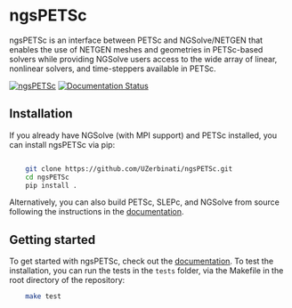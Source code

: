 # ngsPETSc

ngsPETSc is an interface between PETSc and NGSolve/NETGEN that enables the use of NETGEN meshes and geometries in PETSc-based solvers while providing NGSolve users access to the wide array of linear, nonlinear solvers, and time-steppers available in PETSc.

[![ngsPETSc](https://github.com/UZerbinati/ngsPETSc/actions/workflows/ngsPETSc.yml/badge.svg)](https://github.com/UZerbinati/ngsPETSc/actions/workflows/ngsPETSc.yml)
[![Documentation Status](https://readthedocs.org/projects/ngspetsc/badge/?version=latest)](https://ngspetsc.readthedocs.io/en/latest/?badge=latest)

## Installation
If you already have NGSolve (with MPI support) and PETSc installed, you can install ngsPETSc via pip:
```bash

    git clone https://github.com/UZerbinati/ngsPETSc.git
    cd ngsPETSc
    pip install .
```
Alternatively, you can also build PETSc, SLEPc, and NGSolve from source following the instructions in the [documentation](https://ngspetsc.readthedocs.io/en/latest/install.html).

## Getting started

To get started with ngsPETSc, check out the [documentation](https://ngspetsc.readthedocs.io/en/latest/).
To test the installation, you can run the tests in the `tests` folder, via the Makefile in the root directory of the repository:
```bash
    make test
```
